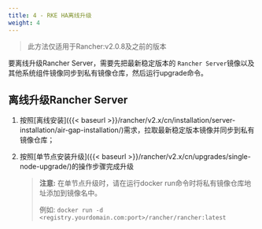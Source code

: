 ```yaml
---
title: 4 - RKE HA离线升级
weight: 4
---
```


>此方法仅适用于Rancher:v2.0.8及之前的版本

要离线升级Rancher Server，需要先把最新稳定版本的 `Rancher Server`镜像以及其他系统组件镜像同步到私有镜像仓库，然后运行upgrade命令。

## 离线升级Rancher Server

  1. 按照[离线安装]({{< baseurl >}}/rancher/v2.x/cn/installation/server-installation/air-gap-installation/)需求，拉取最新稳定版本镜像并同步到私有镜像仓库；

  2. 按照[单节点安装升级]({{< baseurl >}}/rancher/v2.x/cn/upgrades/single-node-upgrade/)的操作步骤完成升级

      >**注意:** 在单节点升级时，请在运行docker run命令时将私有镜像仓库地址添加到镜像名中。
      >
      >例如: `docker run -d <registry.yourdomain.com:port>/rancher/rancher:latest`
